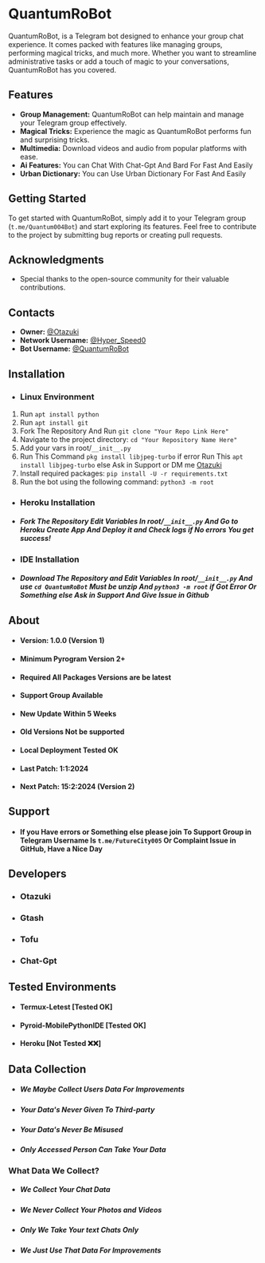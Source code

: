 # QuantumRoBot

QuantumRoBot, is a Telegram bot designed to enhance your group chat experience. It comes packed with features like managing groups, performing magical tricks, and much more. Whether you want to streamline administrative tasks or add a touch of magic to your conversations, QuantumRoBot has you covered.

## Features

- **Group Management:** QuantumRoBot can help maintain and manage your Telegram group effectively.
- **Magical Tricks:** Experience the magic as QuantumRoBot performs fun and surprising tricks.
- **Multimedia:** Download videos and audio from popular platforms with ease.
- **Ai Features:** You can Chat With Chat-Gpt And Bard For Fast And Easily
- **Urban Dictionary:** You can Use Urban Dictionary For Fast And Easily

## Getting Started

To get started with QuantumRoBot, simply add it to your Telegram group (`t.me/Quantum004Bot`) and start exploring its features. Feel free to contribute to the project by submitting bug reports or creating pull requests.

## Acknowledgments

- Special thanks to the open-source community for their valuable contributions.

## Contacts

- **Owner:** [@Otazuki](https://t.me/Otazuki)
- **Network Username:** [@Hyper_Speed0](https://t.me/Hyper_Speed0)
- **Bot Username:** [@QuantumRoBot](https://t.me/Quantum004Bot)

## Installation

- ### Linux Environment
1. Run `apt install python`
2. Run `apt install git`
3. Fork The Repository And Run `git clone "Your Repo Link Here"`
4. Navigate to the project directory: `cd "Your Repository Name Here"`
5. Add your vars in root/`__init__.py`
6. Run This Command `pkg install libjpeg-turbo` if error Run This `apt install libjpeg-turbo` else Ask in Support or DM me [Otazuki](https://t.me/Otazuki/) 
7. Install required packages: `pip install -U -r requirements.txt`
8. Run the bot using the following command:
```python3 -m root```

- ### Heroku Installation

- ##### Fork The Repository Edit Variables In root/`__init__.py` And Go to Heroku Create App And Deploy it and Check logs if No errors You get success!

- ### IDE Installation

- ##### Download The Repository and Edit Variables In root/`__init__.py` And use `cd QuantumRoBot` Must be unzip And `python3 -m root` if Got Error Or Something else Ask in Support And Give Issue in Github

## About

- #### Version: 1.0.0 (Version 1)
- #### Minimum Pyrogram Version 2+
- #### Required All Packages Versions are be latest
- #### Support Group Available
- #### New Update Within 5 Weeks
- #### Old Versions Not be supported
- #### Local Deployment Tested OK
- #### Last Patch: 1:1:2024
- #### Next Patch: 15:2:2024 (Version 2)

## Support

- #### If you Have errors or Something else please join To Support Group in Telegram Username Is `t.me/FutureCity005` Or Complaint Issue in GitHub, Have a Nice Day

## Developers

- ### Otazuki
- ### Gtash
- ### Tofu
- ### Chat-Gpt

## Tested Environments

- #### Termux-Letest [Tested OK]
- #### Pyroid-MobilePythonIDE [Tested OK]
- #### Heroku [Not Tested ❌❌]

## Data Collection

- ##### We Maybe Collect Users Data For Improvements
- ##### Your Data's Never Given To Third-party
- ##### Your Data's Never Be Misused
- ##### Only Accessed Person Can Take Your Data

### What Data We Collect?

- ##### We Collect Your Chat Data
- ##### We Never Collect Your Photos and Videos
- ##### Only We Take Your text Chats Only
- ##### We Just Use That Data For Improvements

